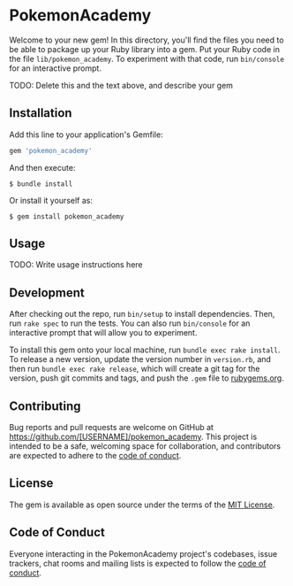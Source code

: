 # PokemonAcademy

Welcome to your new gem! In this directory, you'll find the files you need to be able to package up your Ruby library into a gem. Put your Ruby code in the file `lib/pokemon_academy`. To experiment with that code, run `bin/console` for an interactive prompt.

TODO: Delete this and the text above, and describe your gem

## Installation

Add this line to your application's Gemfile:

```ruby
gem 'pokemon_academy'
```

And then execute:

    $ bundle install

Or install it yourself as:

    $ gem install pokemon_academy

## Usage

TODO: Write usage instructions here

## Development

After checking out the repo, run `bin/setup` to install dependencies. Then, run `rake spec` to run the tests. You can also run `bin/console` for an interactive prompt that will allow you to experiment.

To install this gem onto your local machine, run `bundle exec rake install`. To release a new version, update the version number in `version.rb`, and then run `bundle exec rake release`, which will create a git tag for the version, push git commits and tags, and push the `.gem` file to [rubygems.org](https://rubygems.org).

## Contributing

Bug reports and pull requests are welcome on GitHub at https://github.com/[USERNAME]/pokemon_academy. This project is intended to be a safe, welcoming space for collaboration, and contributors are expected to adhere to the [code of conduct](https://github.com/[USERNAME]/pokemon_academy/blob/master/CODE_OF_CONDUCT.md).


## License

The gem is available as open source under the terms of the [MIT License](https://opensource.org/licenses/MIT).

## Code of Conduct

Everyone interacting in the PokemonAcademy project's codebases, issue trackers, chat rooms and mailing lists is expected to follow the [code of conduct](https://github.com/[USERNAME]/pokemon_academy/blob/master/CODE_OF_CONDUCT.md).
